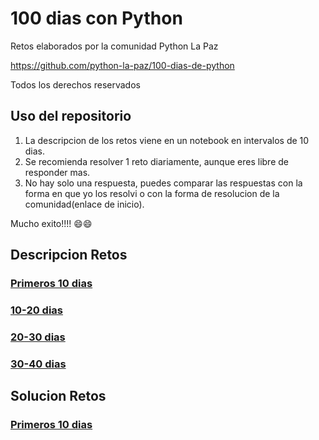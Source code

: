 # 100 dias con Python

Retos elaborados por la comunidad Python La Paz

https://github.com/python-la-paz/100-dias-de-python

Todos los derechos reservados

## Uso del repositorio

1. La descripcion de los retos viene en un notebook en intervalos de 10 dias.
2. Se recomienda resolver 1 reto diariamente, aunque eres libre de responder mas.
3. No hay solo una respuesta, puedes comparar las respuestas con la forma en que yo los resolvi o con la forma de resolucion de la comunidad(enlace de inicio).

Mucho exito!!!! 😄😄


## Descripcion Retos

### [Primeros 10 dias](./retos/0_10.ipynb)

### [10-20 dias](./retos/10_20.ipynb)

### [20-30 dias](./retos/20_30.ipynb)

### [30-40 dias](./retos/30_40.ipynb)

## Solucion Retos

### [Primeros 10 dias](./solucion/10_dias_sol.ipynb)
